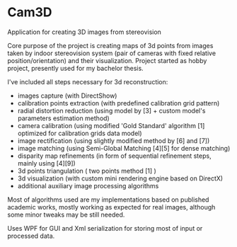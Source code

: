 # Cam3D
Application for creating 3D images from stereovision

Core purpose of the project is creating maps of 3d points from images taken by indoor stereovision system (pair of cameras with fixed relative position/orientation) and their visualization.
Project started as hobby project, presently used for my bachelor thesis.

I've included all steps necessary for 3d reconstruction:
- images capture (with DirectShow)
- calibration points extraction (with predefined calibration grid pattern)
- radial distortion reduction (using model by [3] + custom model's parameters estimation method)
- camera calibration (using modified 'Gold Standard'  algorithm [1] optimized for calibration grids data model)
- image rectification (using slightly modified method by [6] and [7])
- image matching (using Semi-Global Matching [4][5] for dense matching)
- disparity map refinements (in form of sequential refinement steps, mainly using  [4][9])
- 3d points triangulation ( two points method [1] )
- 3d visualization (with custom mini rendering engine based on DirectX)
- additional auxiliary image processing algorithms

Most of algorithms used are my implementations based on published academic works, mostly working as expected for real images, although some minor tweaks may be still needed.

Uses WPF for GUI and Xml serialization for storing most of input or processed data. 

